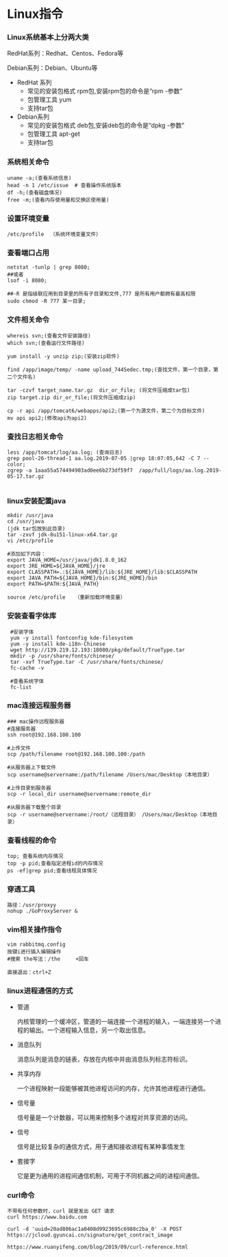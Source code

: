 # Linux指令

### Linux系统基本上分两大类

RedHat系列：Redhat、Centos、Fedora等

Debian系列：Debian、Ubuntu等

- RedHat 系列
  -  常见的安装包格式 rpm包,安装rpm包的命令是“rpm -参数”
  -  包管理工具 yum
  -  支持tar包
- Debian系列
  - 常见的安装包格式 deb包,安装deb包的命令是“dpkg -参数”
  - 包管理工具 apt-get
  - 支持tar包

### 系统相关命令

~~~shell
uname -a;(查看系统信息)
head -n 1 /etc/issue  # 查看操作系统版本
df -h;(查看磁盘情况)
free -m;(查看内存使用量和交换区使用量)
~~~

### 设置环境变量

~~~
/etc/profile  （系统环境变量文件）
~~~



### 查看端口占用

~~~shell
netstat -tunlp | grep 8080;
##或者
lsof -i 8080;

##-R 是指级联应用到目录里的所有子目录和文件,777 是所有用户都拥有最高权限
sudo chmod -R 777 某一目录;
~~~

### 文件相关命令

~~~shell
whereis svn;(查看文件安装路径)
which svn;(查看运行文件路径)

yum install -y unzip zip;(安装zip软件)

find /app/image/temp/ -name upload_7445edec.tmp;(查找文件，第一个目录，第二个文件名)

tar -czvf target_name.tar.gz  dir_or_file; (将文件压缩成tar包)
zip target.zip dir_or_file;(将文件压缩成zip)

cp -r api /app/tomcat6/webapps/api2;(第一个为源文件，第二个为目标文件)
mv api api2;(修改api为api2)

~~~



### 查找日志相关命令

~~~shell
less /app/tomcat/log/aa.log; (查询日志)
grep pool-26-thread-1 aa.log.2019-07-05 |grep 18:07:05,642 -C 7 --color;
zgrep -a 1aaa55a574494903ad0ee6b273df59f7  /app/full/logs/aa.log.2019-05-17.tar.gz 


~~~

### linux安装配置java

~~~shell
mkdir /usr/java
cd /usr/java
(jdk tar包放到此目录)
tar -zxvf jdk-8u151-linux-x64.tar.gz
vi /etc/profile

#添加如下内容：
export JAVA_HOME=/usr/java/jdk1.8.0_162
export JRE_HOME=${JAVA_HOME}/jre
export CLASSPATH=.:${JAVA_HOME}/lib:${JRE_HOME}/lib:$CLASSPATH
export JAVA_PATH=${JAVA_HOME}/bin:${JRE_HOME}/bin
export PATH=$PATH:${JAVA_PATH}

source /etc/profile   （重新加载环境变量）
~~~

### 安装查看字体库

~~~shell
 #安装字体
 yum -y install fontconfig kde-filesystem
 yum -y install kde-i18n-Chinese
 wget http://139.219.12.193:18080/pkg/default/TrueType.tar
 mkdir -p /usr/share/fonts/chinese/
 tar -xvf TrueType.tar -C /usr/share/fonts/chinese/
 fc-cache -v
 
 #查看系统字体
 fc-list
~~~

### mac连接远程服务器

~~~shell
### mac操作远程服务器
#连接服务器
ssh root@192.168.100.100

#上传文件
scp /path/filename root@192.168.100.100:/path

#从服务器上下载文件
scp username@servername:/path/filename /Users/mac/Desktop（本地目录）

#上传目录到服务器
scp -r local_dir username@servername:remote_dir

#从服务器下载整个目录
scp -r username@servername:/root/（远程目录） /Users/mac/Desktop（本地目录）
~~~

### 查看线程的命令

~~~shell
top; 查看系统内存情况
top -p pid;查看指定进程id的内存情况
ps -ef|grep pid;查看线程具体情况

~~~

### 穿透工具

~~~
路径：/usr/proxyy
nohup ./GoProxyServer &
~~~

### vim相关操作指令

~~~
vim rabbitmq.config
按键i进行插入编辑操作
#搜索 the写法：/the     +回车

直接退出：ctrl+Z
~~~

### linux进程通信的方式

- 管道

  内核管理的一个缓冲区，管道的一端连接一个进程的输入，一端连接另一个进程的输出。一个进程输入信息，另一个取出信息。

- 消息队列

  消息队列是消息的链表，存放在内核中并由消息队列标志符标识。

- 共享内存

  一个进程映射一段能够被其他进程访问的内存，允许其他进程进行通信。

- 信号量

  信号量是一个计数器，可以用来控制多个进程对共享资源的访问。

- 信号

  信号是比较复杂的通信方式，用于通知接收进程有某种事情发生

- 套接字

  它是更为通用的进程间通信机制，可用于不同机器之间的进程间通信。



### curl命令

~~~shell
不带有任何参数时，curl 就是发出 GET 请求
curl https://www.baidu.com

curl -d 'uuid=20ad806ac1a0408d9923695c6988c2ba_0' -X POST https://jcloud.gyuncai.cn/signature/get_contract_image

https://www.ruanyifeng.com/blog/2019/09/curl-reference.html
~~~

